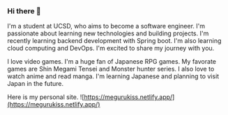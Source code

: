### Hi there 👋

I'm a student at UCSD, who aims to become a software engineer. I'm passionate about learning new technologies and building projects. I'm recently learning backend development with Spring boot. I'm also learning cloud computing and DevOps. I'm excited to share my journey with you.

I love video games. I'm a huge fan of Japanese RPG games. My favorate games are Shin Megami Tensei and Monster hunter series. I also love to watch anime and read manga. I'm learning Japanese and planning to visit Japan in the future.

Here is my personal site. ![https://megurukiss.netlify.app/](https://megurukiss.netlify.app/)
<!--
**megurukiss/megurukiss** is a ✨ _special_ ✨ repository because its `README.md` (this file) appears on your GitHub profile.

Here are some ideas to get you started:

- 🔭 I’m currently working on ...
- 🌱 I’m currently learning ...
- 👯 I’m looking to collaborate on ...
- 🤔 I’m looking for help with ...
- 💬 Ask me about ...
- 📫 How to reach me: ...
- 😄 Pronouns: ...
- ⚡ Fun fact: ...
-->
